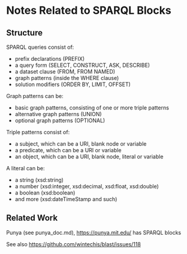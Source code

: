 # Notes Related to SPARQL Blocks

## Structure

SPARQL queries consist of:

* prefix declarations (PREFIX)
* a query form (SELECT, CONSTRUCT, ASK, DESCRIBE)
* a dataset clause (FROM, FROM NAMED)
* graph patterns (inside the WHERE clause)
* solution modifiers (ORDER BY, LIMIT, OFFSET)

Graph patterns can be:

* basic graph patterns, consisting of one or more triple patterns
* alternative graph patterns (UNION)
* optional graph patterns (OPTIONAL)

Triple patterns consist of:

* a subject, which can be a URI, blank node or variable
* a predicate, which can be a URI or variable
* an object, which can be a URI, blank node, literal or variable

A literal can be:

* a string (xsd:string)
* a number (xsd:integer, xsd:decimal, xsd:float, xsd:double)
* a boolean (xsd:boolean)
* and more (xsd:dateTimeStamp and such)

## Related Work

Punya (see punya_doc.md), https://punya.mit.edu/ has SPARQL blocks

See also https://github.com/wintechis/blast/issues/118